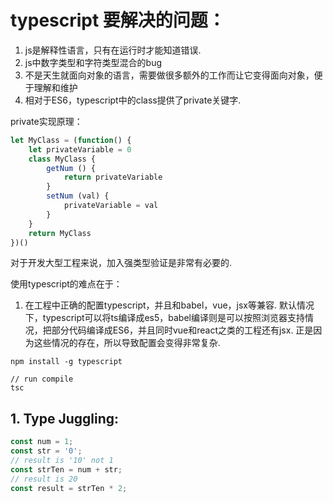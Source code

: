 # typescript 要解决的问题：
1. js是解释性语言，只有在运行时才能知道错误.
2. js中数字类型和字符类型混合的bug
3. 不是天生就面向对象的语言，需要做很多额外的工作而让它变得面向对象，便于理解和维护
4. 相对于ES6，typescript中的class提供了private关键字.

private实现原理：
```js
let MyClass = (function() {
    let privateVariable = 0
    class MyClass {
        getNum () {
            return privateVariable
        }
        setNum (val) {
            privateVariable = val
        }
    }
    return MyClass
})()
```

对于开发大型工程来说，加入强类型验证是非常有必要的.

使用typescript的难点在于：
1. 在工程中正确的配置typescript，并且和babel，vue，jsx等兼容.
默认情况下，typescript可以将ts编译成es5，babel编译则是可以按照浏览器支持情况，把部分代码编译成ES6，并且同时vue和react之类的工程还有jsx. 正是因为这些情况的存在，所以导致配置会变得非常复杂.


```
npm install -g typescript

// run compile
tsc
```



## 1. Type Juggling:

```js
const num = 1;
const str = '0';
// result is '10' not 1
const strTen = num + str;
// result is 20
const result = strTen * 2;

```

